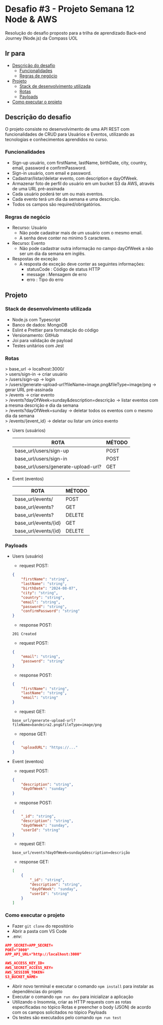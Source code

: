 # Desafio #3 - Projeto Semana 12 Node & AWS

Resolução do desafio proposto para a trilha de aprendizado Back-end Journey (Node.js) da Compass UOL

## Ir para

-   [Descrição do desafio](#descrição-do-desafio)
    -   [Funcionalidades](#funcionalidades)
    -   [Regras de negócio](#regras-de-negócio)
-   [Projeto](#projeto)
    -   [Stack de desenvolvimento utilizada](#stack-de-desenvolvimento-utilizada)
    -   [Rotas](#rotas)
    -   [Payloads](#payloads)
-   [Como executar o projeto](#como-executar-o-projeto)

## Descrição do desafio

O projeto consiste no desenvolvimento de uma API REST com funcionalidades de CRUD para Usuários e Eventos, utilizando as tecnologias e conhecimentos aprendidos no curso.

### Funcionalidades

-   Sign-up usuário, com firstName, lastName, birthDate, city, country, email, password e confirmPassword.
-   Sign-in usuário, com email e password.
-   Cadastrar/listar/deletar evento, com description e dayOfWeek.
-   Armazenar foto de perfil do usuário em um bucket S3 da AWS, através de uma URL pré-assinada
-   Cada usuário poderá ter um ou mais eventos.
-   Cada evento terá um dia da semana e uma descrição.
-   Todos os campos são required/obrigatórios.

### Regras de negócio

-   Recurso: Usuário
    -   Não pode cadastrar mais de um usuário com o mesmo email.
    -   A senha deve conter no minimo 5 caracteres.
-   Recurso: Evento
    -   Não pode cadastrar outra informação no campo dayOfWeek a não ser um dia da semana em inglês.
-   Respostas de exceção
    -   A resposta de exceção deve conter as seguintes informações:
        -   statusCode : Código de status HTTP
        -   message : Mensagem de erro
        -   erro : Tipo do erro

## Projeto

### Stack de desenvolvimento utilizada

-   Node.js com Typescript
-   Banco de dados: MongoDB
-   Eslint e Prettier para formatação do código
-   Versionamento: GitHub
-   Joi para validação de payload
-   Testes unitários com Jest

### Rotas

<aside>
> base_url → localhost:3000/

</aside>

<aside>
> users/sign-in → criar usuário

</aside>

<aside>
> /users/sign-up → login

</aside>

<aside>
> /users/generate-upload-url?fileName=image.png&fileType=image/png → gerar URL pré-assinada

</aside>

<aside>
> /events → criar evento

</aside>

<aside>
> /events?dayOfWeek=sunday&description=descrição → listar eventos com a mesma descrição e dia da semana

</aside>

<aside>
> /events?dayOfWeek=sunday → deletar todos os eventos com o mesmo dia da semana

</aside>

<aside>
> /events/{event_id} → deletar ou listar um único evento

</aside>

-   Users (usuários)

    | ROTA                                | MÉTODO |
    | ----------------------------------- | ------ |
    | base_url/users/sign-up              | POST   |
    | base_url/users/sign-in              | POST   |
    | base_url/users/generate-upload-url? | GET    |

-   Event (eventos)

    | ROTA                 | MÉTODO |
    | -------------------- | ------ |
    | base_url/events/     | POST   |
    | base_url/events?     | GET    |
    | base_url/events?     | DELETE |
    | base_url/events/{id} | GET    |
    | base_url/events/{id} | DELETE |

### Payloads

-   Users (usuário)

    -   request POST:

    ```json
    {
        "firstName": "string",
        "lastName": "string",
        "birthDate": "2024-08-07",
        "city": "string",
        "country": "string",
        "email": "string",
        "password": "string",
        "confirmPassword": "string"
    }
    ```

    -   response POST:

    `201 Created`

    -   request POST:

    ```json
    {
        "email": "string",
        "password": "string"
    }
    ```

    -   response POST:

    ```json
    {
        "firstName": "string",
        "lastName": "string",
        "email": "string"
    }
    ```

    -   request GET:

    `base_url/generate-upload-url?fileName=bandeira2.png&fileType=image/png`

    -   reponse GET:

    ```json
    {
        "uploadURL": "https://..."
    }
    ```

-   Event (eventos)

    -   request POST:

    ```json
    {
        "description": "string",
        "dayOfWeek": "sunday"
    }
    ```

    -   response POST:

    ```json
    {
        "_id": "string",
        "description": "string",
        "dayOfWeek": "sunday",
        "userId": "string"
    }
    ```

    -   request GET:

    `base_url/events?dayOfWeek=sunday&description=descrição`

    -   response GET:

    ```json
    [
        {
            "_id": "string",
            "description": "string",
            "dayOfWeek": "sunday",
            "userId": "string"
        }
    ]
    ```

### Como executar o projeto

-   Fazer `git clone` do repositório
-   Abrir a pasta com VS Code
-   .env:

```json
APP_SECRET=APP_SECRET=
PORT="3000"
APP_API_URL="http://localhost:3000"

AWS_ACCESS_KEY_ID=
AWS_SECRET_ACCESS_KEY=
AWS_SESSION_TOKEN=
S3_BUCKET_NAME=
```

-   Abrir novo terminal e executar o comando `npm install` para instalar as dependências do projeto
-   Executar o comando `npm run dev` para inicializar a aplicação
-   Utilizando o Insomnia, criar as HTTP requests com as rotas especificadas no tópico Rotas e preencher o body (JSON) de acordo com os campos solicitados no tópico Payloads
-   Os testes são executados pelo comando `npm run test`
